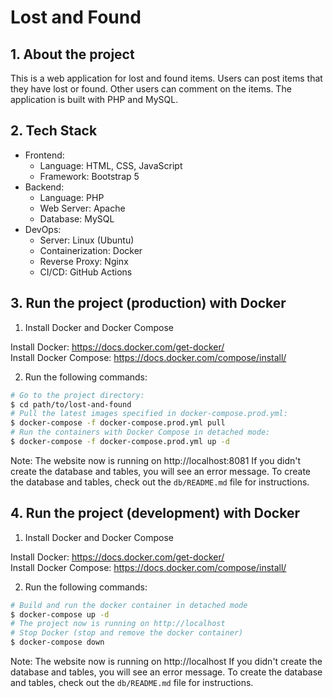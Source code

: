 # Lost and Found

## 1. About the project

This is a web application for lost and found items. Users can post items that they have lost or found. Other users can comment on the items. The application is built with PHP and MySQL.

## 2. Tech Stack

- Frontend:
  - Language: HTML, CSS, JavaScript
  - Framework: Bootstrap 5
- Backend:
  - Language: PHP
  - Web Server: Apache
  - Database: MySQL
- DevOps:
  - Server: Linux (Ubuntu)
  - Containerization: Docker
  - Reverse Proxy: Nginx
  - CI/CD: GitHub Actions

## 3. Run the project (production) with Docker

1. Install Docker and Docker Compose

Install Docker: https://docs.docker.com/get-docker/  
Install Docker Compose: https://docs.docker.com/compose/install/

2. Run the following commands:

```bash
# Go to the project directory:
$ cd path/to/lost-and-found
# Pull the latest images specified in docker-compose.prod.yml:
$ docker-compose -f docker-compose.prod.yml pull
# Run the containers with Docker Compose in detached mode:
$ docker-compose -f docker-compose.prod.yml up -d
```

Note:
The website now is running on http://localhost:8081
If you didn't create the database and tables, you will see an error message.
To create the database and tables, check out the `db/README.md` file for instructions.

## 4. Run the project (development) with Docker

1. Install Docker and Docker Compose

Install Docker: https://docs.docker.com/get-docker/  
Install Docker Compose: https://docs.docker.com/compose/install/

2. Run the following commands:

```bash
# Build and run the docker container in detached mode
$ docker-compose up -d
# The project now is running on http://localhost
# Stop Docker (stop and remove the docker container)
$ docker-compose down
```

Note:
The website now is running on http://localhost
If you didn't create the database and tables, you will see an error message.
To create the database and tables, check out the `db/README.md` file for instructions.
